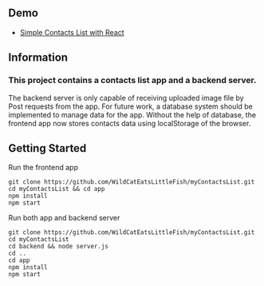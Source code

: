 ## Demo
* [Simple Contacts List with React]( https://wildcateatslittlefish.github.io/myContactsList/)

## Information

### This project contains a contacts list app and a backend server.
The backend server is only capable of receiving uploaded image file by Post requests from the app. For future work, a database system should be implemented to manage data for the app.
Without the help of database, the frontend app now stores contacts data using localStorage of the browser.

## Getting Started

Run the frontend app
```
git clone https://github.com/WildCatEatsLittleFish/myContactsList.git
cd myContactsList && cd app
npm install
npm start
```

Run both app and backend server
```
git clone https://github.com/WildCatEatsLittleFish/myContactsList.git
cd myContactsList
cd backend && node server.js
cd ..
cd app
npm install
npm start
```
